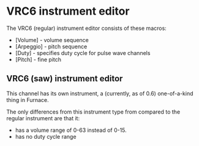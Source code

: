 # VRC6 instrument editor

The VRC6 (regular) instrument editor consists of these macros:

- [Volume] - volume sequence
- [Arpeggio] - pitch sequence
- [Duty] - specifies duty cycle for pulse wave channels
- [Pitch] - fine pitch

## VRC6 (saw) instrument editor

This channel has its own instrument, a (currently, as of 0.6) one-of-a-kind thing in Furnace.

The only differences from this instrument type from compared to the regular instrument are that it:
 - has a volume range of 0-63 instead of 0-15.
 - has no duty cycle range
